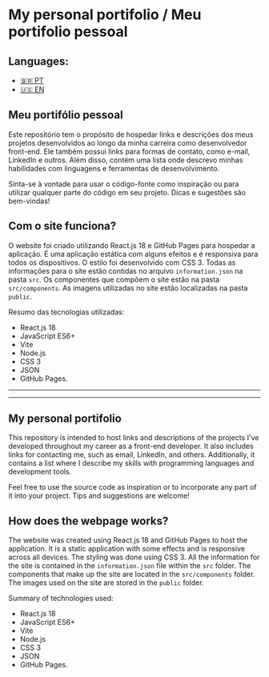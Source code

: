# My personal portifolio / Meu portifolio pessoal

## Languages:

- [:brazil: PT](#meu-portifólio-pessoal)
- [:us: EN](#my-personal-portifolio)

## Meu portifólio pessoal

Este repositório tem o propósito de hospedar links e descrições dos meus projetos desenvolvidos ao longo da minha carreira como desenvolvedor front-end. Ele também possui links para formas de contato, como e-mail, LinkedIn e outros. Além disso, contém uma lista onde descrevo minhas habilidades com linguagens e ferramentas de desenvolvimento.

Sinta-se à vontade para usar o código-fonte como inspiração ou para utilizar qualquer parte do código em seu projeto. Dicas e sugestões são bem-vindas!

## Com o site funciona?

O website foi criado utilizando React.js 18 e GitHub Pages para hospedar a aplicação. É uma aplicação estática
com alguns efeitos e é responsiva para todos os dispositivos. O estilo foi desenvolvido com CSS 3. Todas as
informações para o site estão contidas no arquivo `information.json` na pasta `src`. Os componentes que compõem o
site estão na pasta `src/components`. As imagens utilizadas no site estão localizadas na pasta `public`.

Resumo das tecnologias utilizadas:

- React.js 18
- JavaScript ES6+
- Vite
- Node.js
- CSS 3
- JSON
- GitHub Pages.

---

---

## My personal portifolio

This repository is intended to host links and descriptions of the projects I've developed throughout my career as a front-end developer. It also includes links for contacting me, such as email, LinkedIn, and others. Additionally, it contains a list where I describe my skills with programming languages and development tools.

Feel free to use the source code as inspiration or to incorporate any part of it into your project. Tips and suggestions are welcome!

## How does the webpage works?

The website was created using React.js 18 and GitHub Pages to host the application. It is a static application
with some effects and is responsive across all devices. The styling was done using CSS 3. All the information
for the site is contained in the `information.json` file within the `src` folder. The components that make up the
site are located in the `src/components` folder. The images used on the site are stored in the `public` folder.

Summary of technologies used:

- React.js 18
- JavaScript ES6+
- Vite
- Node.js
- CSS 3
- JSON
- GitHub Pages.
